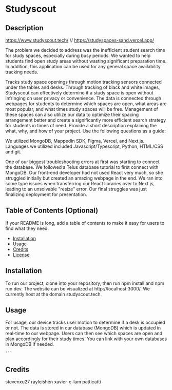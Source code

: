 # Studyscout

## Description

https://www.studyscout.tech/
// https://studyspaces-sand.vercel.app/


The problem we decided to address was the inefficient student search time for study spaces, especially during busy periods. We wanted to help students find open study areas without wasting 
significant preparation time. In addition, this application can be used for any general space availability tracking needs. 

Tracks study space openings through motion tracking sensors connected under the tables and desks. Through tracking of black and white images, 
Studyscout can effectively determine if a study space is open without infringing on user privacy or convenience. The data is connected through webpages 
for students to determine which spaces are open, what areas are most popular, and what times study spaces will be free. Management of these spaces can also utilize our data
to optimize their spacing arrangement better and create a significantly more efficient search strategy for students in times of need. 
Provide a short description explaining the what, why, and how of your project. Use the following questions as a guide:

We utilized MongoDB, MappedIn SDK, Figma, Vercel, and Next.js. Languages we utilized included Javascript/Typescript, Python, HTML/CSS and git. 

One of our biggest troubleshooting errors at first was starting to connect the database. We followed a Telus database tutorial to first connect with MongoDB. Our front-end developer had not used React very much,
so she struggled initially but created an amazing webpage in the end. We ran into some type issues when transferring our React libraries over to Next.js, leading to an unsolvable "resize" error. Our final struggles was just finalizing deployment for presentation. 

## Table of Contents (Optional)

If your README is long, add a table of contents to make it easy for users to find what they need.

- [Installation](#installation)
- [Usage](#usage)
- [Credits](#credits)
- [License](#license)

## Installation

To run our project, clone into your repository, then run npm install and npm run dev. The website can be visualized at http://localhost:3000/. We currently host at the domain studyscout.tech. 

## Usage

For usage, our device tracks user motion to determine if a desk is occupied or not. The data is stored in our database (MongoDB) which is updated in real-time to our webpage. Users can then see which spaces are open and plan accordingly for their study times. You can link with your own databases in MongoDB if needed. 

    ```
## Credits

stevenxu27
rayleishen
xavier-c-lam
patticatti



